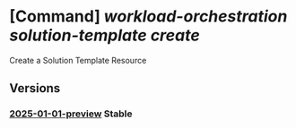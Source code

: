 # [Command] _workload-orchestration solution-template create_

Create a Solution Template Resource

## Versions

### [2025-01-01-preview](/Resources/mgmt-plane/L3N1YnNjcmlwdGlvbnMve30vcmVzb3VyY2Vncm91cHMve30vcHJvdmlkZXJzL21pY3Jvc29mdC5lZGdlL3NvbHV0aW9udGVtcGxhdGVzL3t9/2025-01-01-preview.xml) **Stable**

<!-- mgmt-plane /subscriptions/{}/resourcegroups/{}/providers/microsoft.edge/solutiontemplates/{} 2025-01-01-preview -->
